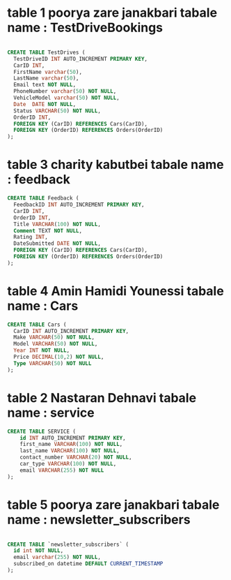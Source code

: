 # table 1 poorya zare janakbari tabale name : TestDriveBookings

```sql

CREATE TABLE TestDrives (
  TestDriveID INT AUTO_INCREMENT PRIMARY KEY,
  CarID INT,
  FirstName varchar(50),
  LastName varchar(50),
  Email text NOT NULL,
  PhoneNumber varchar(50) NOT NULL,
  VehicleModel varchar(50) NOT NULL,
  Date  DATE NOT NULL,
  Status VARCHAR(50) NOT NULL,
  OrderID INT,
  FOREIGN KEY (CarID) REFERENCES Cars(CarID),
  FOREIGN KEY (OrderID) REFERENCES Orders(OrderID)
);

```

# table 3 charity kabutbei tabale name : feedback

```sql
CREATE TABLE Feedback (
  FeedbackID INT AUTO_INCREMENT PRIMARY KEY,
  CarID INT,
  OrderID INT,
  Title VARCHAR(100) NOT NULL,
  Comment TEXT NOT NULL,
  Rating INT,
  DateSubmitted DATE NOT NULL,
  FOREIGN KEY (CarID) REFERENCES Cars(CarID),
  FOREIGN KEY (OrderID) REFERENCES Orders(OrderID)
);

```

# table 4 Amin Hamidi Younessi tabale name : Cars

```sql
CREATE TABLE Cars (
  CarID INT AUTO_INCREMENT PRIMARY KEY,
  Make VARCHAR(50) NOT NULL,
  Model VARCHAR(50) NOT NULL,
  Year INT NOT NULL,
  Price DECIMAL(10,2) NOT NULL,
  Type VARCHAR(50) NOT NULL
);


```

# table 2 Nastaran Dehnavi tabale name : service

```sql
CREATE TABLE SERVICE (
    id INT AUTO_INCREMENT PRIMARY KEY,
    first_name VARCHAR(100) NOT NULL,
    last_name VARCHAR(100) NOT NULL,
    contact_number VARCHAR(20) NOT NULL,
    car_type VARCHAR(100) NOT NULL,
    email VARCHAR(255) NOT NULL
);
```

# table 5 poorya zare janakbari tabale name : newsletter_subscribers

```sql

CREATE TABLE `newsletter_subscribers` (
  id int NOT NULL,
  email varchar(255) NOT NULL,
  subscribed_on datetime DEFAULT CURRENT_TIMESTAMP
);

```
